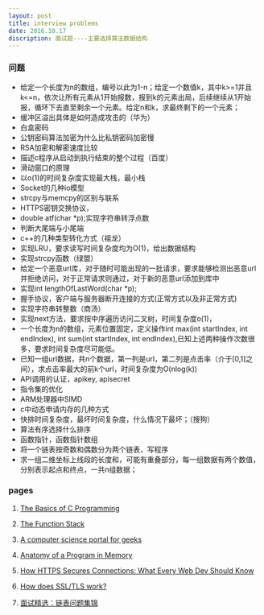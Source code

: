 ```yaml
---
layout: post
title: interview problems
date: 2016.10.17
discription: 面试题----主要选择算法数据结构
---
```


### 问题

* 给定一个长度为n的数组，编号以此为1-n；给定一个数值k，其中k>=1并且k<=n，依次让所有元素从1开始报数，报到k的元素出局，后续继续从1开始报，循环下去直至剩余一个元素。给定n和k，求最终剩下的一个元素；
* 缓冲区溢出具体是如何造成攻击的（华为）
* 白盒密码
* 公钥密码算法加密为什么比私钥密码加密慢
* RSA加密和解密速度比较
* 描述c程序从启动到执行结束的整个过程（百度）
* 滑动窗口的原理
* 以o(1)的时间复杂度实现最大栈，最小栈
* Socket的几种io模型
* strcpy与memcpy的区别与联系
* HTTPS密钥交换协议，
* double atf(char *p);实现字符串转浮点数
* 判断大尾端与小尾端
* c++的几种类型转化方式（祖龙）
* 实现LRU，要求读写时间复杂度均为O(1)，给出数据结构
* 实现strcpy函数（绿盟）
* 给定一个恶意url库，对于随时可能出现的一批请求，要求能够检测出恶意url并拒绝访问，对于正常请求则通过，对于新的恶意url添加到库中
* 实现int lengthOfLastWord(char *p);
* 握手协议，客户端与服务器断开连接的方式(正常方式以及非正常方式)
* 实现字符串转整数（商汤）
* 实现next方法，要求按中序遍历访问二叉树，时间复杂度o(1)，
* 一个长度为n的数组，元素位置固定，定义操作int max(int startIndex, int endIndex), int sum(int startIndex, int endIndex),已知上述两种操作次数很多，要求时间复杂度尽可能低。
* 已知一组url数据，共n个数据，第一列是url，第二列是点击率（介于[0,1]之间），求点击率最大的前k个url，时间复杂度为O(nlog(k))
* API调用的认证，apikey, apisecret
* 指令集的优化
* ARM处理器中SIMD
* c中动态申请内存的几种方式
* 快排时间复杂度，最坏时间复杂度，什么情况下最坏；（搜狗）
* 算法有序选择什么排序
* 函数指针，函数指针数组
* 将一个链表按奇数和偶数分为两个链表，写程序
* 求一组二维坐标上线段的长度和，可能有重叠部分，每一组数据有两个数值，分别表示起点和终点，一共n组数据；


### pages

1. [The Basics of C Programming](http://computer.howstuffworks.com/c.htm/printable)

2. [The Function Stack](http://www.tenouk.com/Bufferoverflowc/Bufferoverflow2a.html)

3. [A computer science portal for geeks](http://www.geeksforgeeks.org/memory-layout-of-c-program/)

4. [Anatomy of a Program in Memory](http://duartes.org/gustavo/blog/post/anatomy-of-a-program-in-memory/)

5. [How HTTPS Secures Connections: What Every Web Dev Should Know](https://blog.hartleybrody.com/https-certificates/)

6. [How does SSL/TLS work?](http://security.stackexchange.com/questions/20803/how-does-ssl-tls-work)

7. [面试精选：链表问题集锦](http://wuchong.me/blog/2014/03/25/interview-link-questions/)
